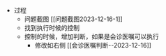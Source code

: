 
- 过程
	- 问题截图 [[问题截图2023-12-16-1]]
	- 找到执行时候的控制
	- 控制的时候，增加判断，如果是会诊医嘱可以执行
		- 修改如右侧  [[会诊医嘱判断--2023-12-16]]